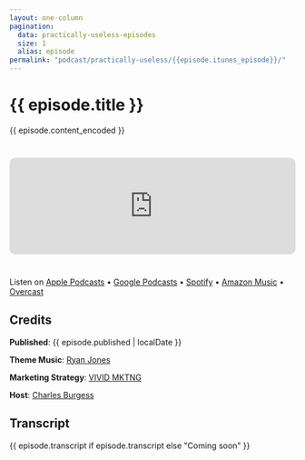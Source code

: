 ```yaml
---
layout: one-column
pagination:
  data: practically-useless-episodes
  size: 1
  alias: episode
permalink: "podcast/practically-useless/{{episode.itunes_episode}}/"
---
```


# {{ episode.title }}

{{ episode.content_encoded }}

<div style="width: 100%; height: 170px; margin: 40px 0; border-radius: 10px; overflow: hidden;">
  <iframe style="width: 100%; height: 170px;" frameborder="no" scrolling="no" seamless src="https://player.captivate.fm/episode/{{ episode.id }}/"></iframe>
</div>

Listen on [Apple Podcasts](https://podcasts.apple.com/us/podcast/practically-useless/id1552626100?l=es) • [Google Podcasts](https://podcasts.google.com/feed/aHR0cHM6Ly9mZWVkcy5jYXB0aXZhdGUuZm0vcHJhY3RpY2FsbHktdXNlbGVzcy8) • [Spotify](https://open.spotify.com/show/0mtYElrOkNqQpeRIjETiiZ) • [Amazon Music](https://music.amazon.com/podcasts/a3d7e8ee-f914-4c96-b19a-186c8b556cd5/Practically-Useless) • [Overcast](https://overcast.fm/itunes1552626100)

## Credits

**Published**: {{ episode.published | localDate }}

**Theme Music**: [Ryan Jones](https://www.fiverr.com/ryjones)

**Marketing Strategy**: [VIVID MKTNG](https://vividmktng.com)

**Host**: [Charles Burgess](/about)

## Transcript

{{ episode.transcript if episode.transcript else "Coming soon" }}
